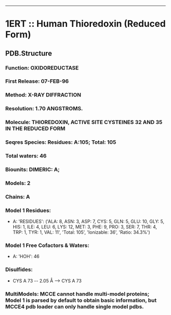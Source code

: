 ---
# 1ERT :: Human Thioredoxin (Reduced Form)
## PDB.Structure
### Function: OXIDOREDUCTASE
### First Release: 07-FEB-96
### Method: X-RAY DIFFRACTION
### Resolution: 1.70 ANGSTROMS.
### Molecule: THIOREDOXIN, ACTIVE SITE CYSTEINES 32 AND 35 IN THE REDUCED FORM
### Seqres Species: Residues: A:105; Total: 105
### Total waters: 46
### Biounits: DIMERIC: A;
### Models: 2
### Chains: A
### Model 1 Residues:
  - A:
 'RESIDUES': ('ALA: 8, ASN: 3, ASP: 7, CYS: 5, GLN: 5, GLU: 10, GLY: 5, HIS: 1, ILE: 4, LEU: 6, LYS: 12, MET: 3, PHE: 9, PRO: 3, SER: 7, THR: 4, TRP: 1, TYR: 1, VAL: 11', 'Total: 105', 'Ionizable: 36',
              'Ratio: 34.3%')

### Model 1 Free Cofactors & Waters:
  - A:
 'HOH': 46

### Disulfides:
  - CYS A  73 -- 2.05 Å --> CYS A  73

### MultiModels: MCCE cannot handle multi-model proteins; Model 1 is parsed by default to obtain basic information, but MCCE4 pdb loader can only handle single model pdbs.
